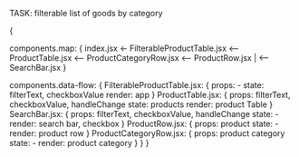 TASK: filterable list of goods by category

{

  components.map:
  {
    index.jsx <- FilterableProductTable.jsx <-- ProductTable.jsx <-- ProductCategoryRow.jsx <-- ProductRow.jsx
                                            |
                                            <-- SearchBar.jsx
  }

  components.data-flow:
  {
    FilterableProductTable.jsx:
    {
      props: -
      state: filterText, checkboxValue
      render: app
    }
    ProductTable.jsx:
    {
      props: filterText, checkboxValue, handleChange
      state: products
      render: product Table
    }
    SearchBar.jsx:
    {
      props: filterText, checkboxValue, handleChange
      state: -
      render: search bar, checkbox
    }
    ProductRow.jsx:
    {
      props: product
      state: -
      render: product row
    }
    ProductCategoryRow.jsx:
    {
      props: product category
      state: -
      render: product category
    }
  }
}





